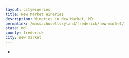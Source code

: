 ```yaml
---
layout: citywineries
title: New Market Wineries
description: Wineries in New Market, MD
permalink: /massachusettsryland/frederick/new-market/
state: md
county: frederick
city: new market
---
```

-
